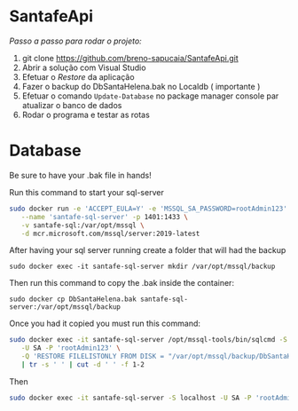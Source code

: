 # SantafeApi
_*Passo a passo para rodar o projeto:*_ 
1. git clone https://github.com/breno-sapucaia/SantafeApi.git
2. Abrir a solução com Visual Studio
3. Efetuar o *Restore* da aplicação
4. Fazer o backup do DbSantaHelena.bak no Localdb ( importante )
5. Efetuar o comando `Update-Database` no package manager console par atualizar o banco de dados
6. Rodar o programa e testar as rotas


# Database

Be sure to have your .bak file in hands!

Run this command to start your sql-server

```bash
sudo docker run -e 'ACCEPT_EULA=Y' -e 'MSSQL_SA_PASSWORD=rootAdmin123' \
   --name 'santafe-sql-server' -p 1401:1433 \
   -v santafe-sql:/var/opt/mssql \
   -d mcr.microsoft.com/mssql/server:2019-latest
```
After having your sql server running 
create a folder that will had the backup
```
sudo docker exec -it santafe-sql-server mkdir /var/opt/mssql/backup
```
Then run this command to copy the .bak inside the container:

```
sudo docker cp DbSantaHelena.bak santafe-sql-server:/var/opt/mssql/backup
```

Once you had it copied you must run this command:

```bash
sudo docker exec -it santafe-sql-server /opt/mssql-tools/bin/sqlcmd -S localhost \
   -U SA -P 'rootAdmin123' \
   -Q 'RESTORE FILELISTONLY FROM DISK = "/var/opt/mssql/backup/DbSantaHelena.bak"' \
   | tr -s ' ' | cut -d ' ' -f 1-2
```
Then
```bash
sudo docker exec -it santafe-sql-server -S localhost -U SA -P 'rootAdmin123' -Q 'RESTORE DATABASE DbSantaHelena FROM DISK="/opt/mssql/backup/DbSantaHelena.bak" WITH MOVE "DbSantaHelena" TO "/opt/mssql/backup/DbSantaHelena.mdf", MOVE "DbSantaHelena_log" TO "/opt/mssql/backup/DbSantaHelena_log.ldf";'
```

